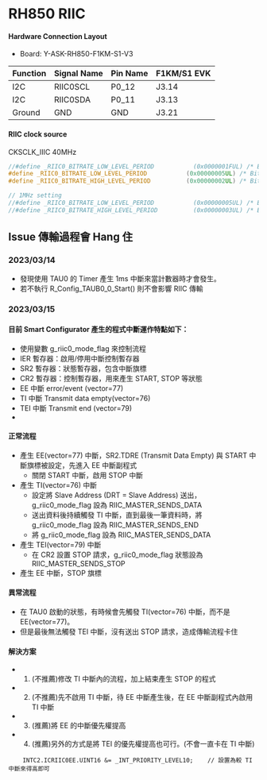 RH850 RIIC
==========

#### Hardware Connection Layout

* Board: Y-ASK-RH850-F1KM-S1-V3

Function    | Signal Name| Pin Name  | F1KM/S1 EVK
------------|------------|-----------|-----------
I2C         | RIIC0SCL   | P0_12     | J3.14
I2C         | RIIC0SDA   | P0_11     | J3.13
Ground      | GND        | GND       | J3.21

#### RIIC clock source
CKSCLK_IIIC 40MHz   

``` c
//#define _RIIC0_BITRATE_LOW_LEVEL_PERIOD           (0x0000001FUL) /* Bit Rate Low-Level Period */
#define _RIIC0_BITRATE_LOW_LEVEL_PERIOD           (0x00000005UL) /* Bit Rate Low-Level Period */
#define _RIIC0_BITRATE_HIGH_LEVEL_PERIOD          (0x00000002UL) /* Bit Rate High-Level Period */

// 1MHz setting
//#define _RIIC0_BITRATE_LOW_LEVEL_PERIOD           (0x00000005UL) /* Bit Rate Low-Level Period */
//#define _RIIC0_BITRATE_HIGH_LEVEL_PERIOD          (0x00000003UL) /* Bit Rate High-Level Period */
```
## Issue 傳輸過程會 Hang 住
### 2023/03/14
* 發現使用 TAU0 的 Timer 產生 1ms 中斷來當計數器時才會發生。
* 若不執行 R_Config_TAUB0_0_Start() 則不會影響 RIIC 傳輸

### 2023/03/15
#### 目前 Smart Configurator 產生的程式中斷運作特點如下：
* 使用變數 g_riic0_mode_flag 來控制流程
* IER 暫存器：啟用/停用中斷控制暫存器
* SR2 暫存器：狀態暫存器，包含中斷旗標
* CR2 暫存器：控制暫存器，用來產生 START, STOP 等狀態
* EE 中斷 error/event (vector=77)
* TI 中斷 Transmit data empty(vector=76)
* TEI 中斷 Transmit end (vector=79)
* 
#### 正常流程
* 產生 EE(vector=77) 中斷，SR2.TDRE (Transmit Data Empty) 與 START 中斷旗標被設定，先進入 EE 中斷副程式
    - 關閉 START 中斷，啟用 STOP 中斷
* 產生 TI(vector=76) 中斷
    - 設定將 Slave Address (DRT = Slave Address) 送出，g_riic0_mode_flag 設為 RIIC_MASTER_SENDS_DATA
    - 送出資料後持續觸發 TI 中斷，直到最後一筆資料時，將 g_riic0_mode_flag 設為 RIIC_MASTER_SENDS_END
    - 將 g_riic0_mode_flag 設為 RIIC_MASTER_SENDS_DATA
* 產生 TEI(vector=79) 中斷
    - 在 CR2 設置 STOP 請求，g_riic0_mode_flag 狀態設為 RIIC_MASTER_SENDS_STOP
* 產生 EE 中斷，STOP 旗標

#### 異常流程
* 在 TAU0 啟動的狀態，有時候會先觸發 TI(vector=76) 中斷，而不是 EE(vector=77)。
* 但是最後無法觸發 TEI 中斷，沒有送出 STOP 請求，造成傳輸流程卡住

#### 解決方案
* 1. (不推薦)修改 TI 中斷內的流程，加上結束產生 STOP 的程式
* 2. (不推薦)先不啟用 TI 中斷，待 EE 中斷產生後，在 EE 中斷副程式內啟用 TI 中斷
* 3. (推薦)將 EE 的中斷優先權提高
* 4. (推薦)另外的方式是將 TEI 的優先權提高也可行。(不會一直卡在 TI 中斷)
```
    INTC2.ICRIIC0EE.UINT16 &= _INT_PRIORITY_LEVEL10;    // 設置為較 TI 中斷來得高即可
```

